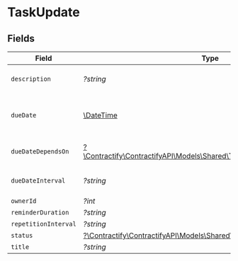 # TaskUpdate


## Fields

| Field                                                                                                                      | Type                                                                                                                       | Required                                                                                                                   | Description                                                                                                                | Example                                                                                                                    |
| -------------------------------------------------------------------------------------------------------------------------- | -------------------------------------------------------------------------------------------------------------------------- | -------------------------------------------------------------------------------------------------------------------------- | -------------------------------------------------------------------------------------------------------------------------- | -------------------------------------------------------------------------------------------------------------------------- |
| `description`                                                                                                              | *?string*                                                                                                                  | :heavy_minus_sign:                                                                                                         | N/A                                                                                                                        | Lorem ipsum dolor sit amet.                                                                                                |
| `dueDate`                                                                                                                  | [\DateTime](https://www.php.net/manual/en/class.datetime.php)                                                              | :heavy_minus_sign:                                                                                                         | Will be overwritten if `due_date_depends_on` and `due_date_interval` are passed                                            | 2021-12-31                                                                                                                 |
| `dueDateDependsOn`                                                                                                         | [?\Contractify\ContractifyAPI\Models\Shared\TaskUpdateDueDateDependsOn](../../models/shared/TaskUpdateDueDateDependsOn.md) | :heavy_minus_sign:                                                                                                         | Will only be accepted if you pass a `contract_id`                                                                          | end_date                                                                                                                   |
| `dueDateInterval`                                                                                                          | *?string*                                                                                                                  | :heavy_minus_sign:                                                                                                         | Will only be accepted if you pass a `contract_id`                                                                          | -P10D                                                                                                                      |
| `ownerId`                                                                                                                  | *?int*                                                                                                                     | :heavy_minus_sign:                                                                                                         | N/A                                                                                                                        | 1                                                                                                                          |
| `reminderDuration`                                                                                                         | *?string*                                                                                                                  | :heavy_minus_sign:                                                                                                         | N/A                                                                                                                        | P1M                                                                                                                        |
| `repetitionInterval`                                                                                                       | *?string*                                                                                                                  | :heavy_minus_sign:                                                                                                         | N/A                                                                                                                        | P1Y                                                                                                                        |
| `status`                                                                                                                   | [?\Contractify\ContractifyAPI\Models\Shared\TaskUpdateStatus](../../models/shared/TaskUpdateStatus.md)                     | :heavy_minus_sign:                                                                                                         | N/A                                                                                                                        | accomplished                                                                                                               |
| `title`                                                                                                                    | *?string*                                                                                                                  | :heavy_minus_sign:                                                                                                         | N/A                                                                                                                        | My task                                                                                                                    |